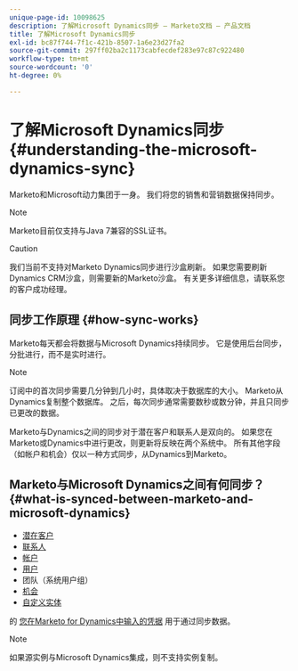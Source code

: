 ```yaml
---
unique-page-id: 10098625
description: 了解Microsoft Dynamics同步 — Marketo文档 — 产品文档
title: 了解Microsoft Dynamics同步
exl-id: bc87f744-7f1c-421b-8507-1a6e23d27fa2
source-git-commit: 297ff02ba2c1173cabfecdef283e97c87c922480
workflow-type: tm+mt
source-wordcount: '0'
ht-degree: 0%

---
```


# 了解Microsoft Dynamics同步 {#understanding-the-microsoft-dynamics-sync}

Marketo和Microsoft动力集团于一身。 我们将您的销售和营销数据保持同步。

>[!NOTE]
>
>Marketo目前仅支持与Java 7兼容的SSL证书。

>[!CAUTION]
>
>我们当前不支持对Marketo Dynamics同步进行沙盒刷新。 如果您需要刷新Dynamics CRM沙盒，则需要新的Marketo沙盒。 有关更多详细信息，请联系您的客户成功经理。

## 同步工作原理 {#how-sync-works}

Marketo每天都会将数据与Microsoft Dynamics持续同步。 它是使用后台同步，分批进行，而不是实时进行。

>[!NOTE]
>
>订阅中的首次同步需要几分钟到几小时，具体取决于数据库的大小。 Marketo从Dynamics复制整个数据库。 之后，每次同步通常需要数秒或数分钟，并且只同步已更改的数据。

Marketo与Dynamics之间的同步对于潜在客户和联系人是双向的。 如果您在Marketo或Dynamics中进行更改，则更新将反映在两个系统中。 所有其他字段（如帐户和机会）仅以一种方式同步，从Dynamics到Marketo。

## Marketo与Microsoft Dynamics之间有何同步？ {#what-is-synced-between-marketo-and-microsoft-dynamics}

* [潜在客户](/help/marketo/product-docs/crm-sync/microsoft-dynamics-sync/microsoft-dynamics-sync-details/microsoft-dynamics-sync-lead-sync.md)
* [联系人](/help/marketo/product-docs/crm-sync/microsoft-dynamics-sync/microsoft-dynamics-sync-details/microsoft-dynamics-sync-contact-sync.md)
* [帐户](/help/marketo/product-docs/crm-sync/microsoft-dynamics-sync/microsoft-dynamics-sync-details/microsoft-dynamics-sync-account-sync.md)
* [用户](/help/marketo/product-docs/crm-sync/microsoft-dynamics-sync/microsoft-dynamics-sync-details/microsoft-dynamics-sync-user-sync.md)
* 团队（系统用户组）
* [机会](/help/marketo/product-docs/crm-sync/microsoft-dynamics-sync/microsoft-dynamics-sync-details/microsoft-dynamics-sync-opportunity-sync.md)
* [自定义实体](/help/marketo/product-docs/crm-sync/microsoft-dynamics-sync/microsoft-dynamics-sync-details/enable-sync-for-a-custom-entity.md)

的 [您在Marketo for Dynamics中输入的凭据](/help/marketo/product-docs/crm-sync/microsoft-dynamics-sync/sync-setup/microsoft-dynamics-365/step-2-of-3-set-up.md) 用于通过同步数据。

>[!NOTE]
>
>如果源实例与Microsoft Dynamics集成，则不支持实例复制。
